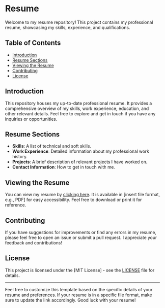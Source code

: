 # Resume

Welcome to my resume repository! This project contains my professional resume, showcasing my skills, experience, and qualifications.

## Table of Contents

- [Introduction](#introduction)
- [Resume Sections](#resume-sections)
- [Viewing the Resume](#viewing-the-resume)
- [Contributing](#contributing)
- [License](#license)

## Introduction

This repository houses my up-to-date professional resume. It provides a comprehensive overview of my skills, work experience, education, and other relevant details. Feel free to explore and get in touch if you have any inquiries or opportunities.

## Resume Sections

- **Skills**: A list of technical and soft skills.
- **Work Experience**: Detailed information about my professional work history.
- **Projects**: A brief description of relevant projects I have worked on.
- **Contact Information**: How to get in touch with me.

## Viewing the Resume

You can view my resume by [clicking here](https://drive.google.com/file/d/1UUMDXXRh5xfJe2EeSvJtXVKUEjCDnt4L/view?usp=drive_link). It is available in [insert file format, e.g., PDF] for easy accessibility. Feel free to download or print it for reference.

## Contributing

If you have suggestions for improvements or find any errors in my resume, please feel free to open an issue or submit a pull request. I appreciate your feedback and contributions!

## License

This project is licensed under the [MIT License] - see the [LICENSE](LICENSE) file for details.

---

Feel free to customize this template based on the specific details of your resume and preferences. If your resume is in a specific file format, make sure to update the link accordingly. Good luck with your resume!
